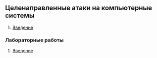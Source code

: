 ## Целенаправленные атаки на компьютерные системы

1. [Введение](./ta43_intro.svg)

### Лабораторные работы

1. [Введение](./ta43_env.svg)
